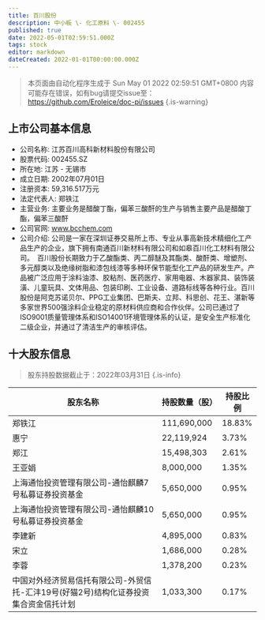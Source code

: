 ```yaml
---
title: 百川股份
description: 中小板 \- 化工原料 \- 002455
published: true
date: 2022-05-01T02:59:51.000Z
tags: stock
editor: markdown
dateCreated: 2022-01-01T00:00:00.000Z
---
```


> 本页面由自动化程序生成于 Sun May 01 2022 02:59:51 GMT+0800
> 内容可能存在错误，如有bug请提交issue至：https://github.com/Eroleice/doc-pi/issues
{.is-warning}

## 上市公司基本信息
- 公司名称: 江苏百川高科新材料股份有限公司
- 股票代码: 002455.SZ
- 所在地: 江苏 - 无锡市
- 成立日期: 2002年07月01日
- 注册资本: 59,316.517万元
- 法定代表人: 郑铁江
- 主营业务: 主要业务是醋酸丁酯，偏苯三酸酐的生产与销售主要产品是醋酸丁酯，偏苯三酸酐
- 公司官网: www.bcchem.com
- 公司介绍: 公司是一家在深圳证券交易所上市、专业从事高新技术精细化工产品生产的企业，旗下拥有南通百川新材料有限公司和如皋百川化工材料有限公司。　百川股份长期致力于乙酸酯类、丙二醇醚及其酯类、酸酐类、增塑剂、多元醇类以及绝缘树脂和漆包线漆等多种环保节能型化工产品的研发生产。产品被广泛应用于涂料油漆、胶粘剂、医药医疗、家用电器、木器家具、装饰装潢、儿童玩具、文体用品、包装印刷、工业设备、道路标线等各种行业。百川股份是阿克苏诺贝尔、PPG工业集团、巴斯夫、立邦、科思创、花王、湛新等多家世界500强涂料企业稳定的原材料供应商和合作伙伴。公司已通过了ISO9001质量管理体系和ISO14001环境管理体系的认证，是安全生产标准化二级企业，并通过了清洁生产的审核评估。


## 十大股东信息
> 股东持股数据截止于：2022年03月31日
{.is-info}

| 股东名称 | 持股数量（股） | 持股比例 |
| --- | --- | --- |
| 郑铁江 | 111,690,000 | 18.83% |
| 惠宁 | 22,119,924 | 3.73% |
| 郑江 | 15,498,303 | 2.61% |
| 王亚娟 | 8,000,000 | 1.35% |
| 上海通怡投资管理有限公司-通怡麒麟7号私募证券投资基金 | 5,650,000 | 0.95% |
| 上海通怡投资管理有限公司-通怡麒麟10号私募证券投资基金 | 5,650,000 | 0.95% |
| 李建新 | 4,895,000 | 0.83% |
| 宋立 | 1,686,000 | 0.28% |
| 李蓉 | 1,378,200 | 0.23% |
| 中国对外经济贸易信托有限公司-外贸信托-汇沣19号(好猫2号)结构化证券投资集合资金信托计划 | 1,033,300 | 0.17% |




